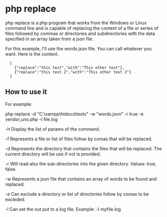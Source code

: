 # php replace

php replace is a php program that works from the Windows or Linux command line and is capable of replacing the content of a file or series of files followed by commas or directories and subdirectories with the data specified in an array taken from a json file .

For this example, I'll use the words.json file. You can call whatever you want.
Here is the content.

````
  [ 
    {"replace":"this text","with":"This other text"},
    {"replace":"this text 2","with":"This other text 2"}
  ] 
````
  
  
## How to use it

  For example:
  
  php replace -d "C:\xampp\htdocs\tests" -w "words.json" -r true -e vendor,uno.php -l file.log 

-h Display the list of params of the command.

-f Represents a file or list of files follow by comas that will be replaced.

-d Represents the directory that contains the files that will be replaced. The current    directory will be use if not is provided.

-r Will read also the sub-directories into the given directory. Values: true, false.

-w Represents a json file that contains an array of words to be found and replaced.

-e Can exclude a directory or list of directories follow by comas to be excleded.

-l Can set the out put to a log file. Example: -l myfile.log


